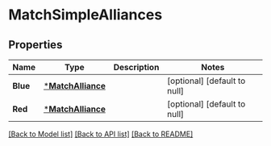 # MatchSimpleAlliances

## Properties
Name | Type | Description | Notes
------------ | ------------- | ------------- | -------------
**Blue** | [***MatchAlliance**](Match_alliance.md) |  | [optional] [default to null]
**Red** | [***MatchAlliance**](Match_alliance.md) |  | [optional] [default to null]

[[Back to Model list]](../README.md#documentation-for-models) [[Back to API list]](../README.md#documentation-for-api-endpoints) [[Back to README]](../README.md)


